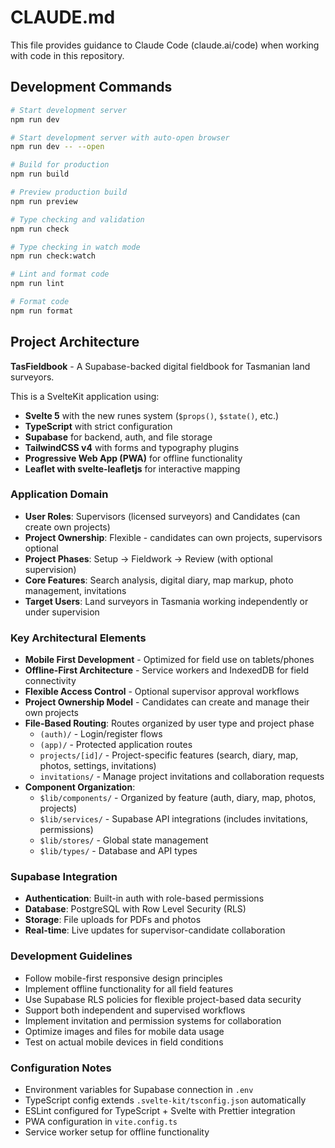 # CLAUDE.md

This file provides guidance to Claude Code (claude.ai/code) when working with code in this repository.

## Development Commands

```bash
# Start development server
npm run dev

# Start development server with auto-open browser
npm run dev -- --open

# Build for production
npm run build

# Preview production build
npm run preview

# Type checking and validation
npm run check

# Type checking in watch mode
npm run check:watch

# Lint and format code
npm run lint

# Format code
npm run format
```

## Project Architecture

**TasFieldbook** - A Supabase-backed digital fieldbook for Tasmanian land surveyors.

This is a SvelteKit application using:
- **Svelte 5** with the new runes system (`$props()`, `$state()`, etc.)
- **TypeScript** with strict configuration
- **Supabase** for backend, auth, and file storage
- **TailwindCSS v4** with forms and typography plugins
- **Progressive Web App (PWA)** for offline functionality
- **Leaflet with svelte-leafletjs** for interactive mapping

### Application Domain

- **User Roles**: Supervisors (licensed surveyors) and Candidates (can create own projects)
- **Project Ownership**: Flexible - candidates can own projects, supervisors optional
- **Project Phases**: Setup → Fieldwork → Review (with optional supervision)
- **Core Features**: Search analysis, digital diary, map markup, photo management, invitations
- **Target Users**: Land surveyors in Tasmania working independently or under supervision

### Key Architectural Elements

- **Mobile First Development** - Optimized for field use on tablets/phones
- **Offline-First Architecture** - Service workers and IndexedDB for field connectivity
- **Flexible Access Control** - Optional supervisor approval workflows
- **Project Ownership Model** - Candidates can create and manage their own projects
- **File-Based Routing**: Routes organized by user type and project phase
  - `(auth)/` - Login/register flows
  - `(app)/` - Protected application routes
  - `projects/[id]/` - Project-specific features (search, diary, map, photos, settings, invitations)
  - `invitations/` - Manage project invitations and collaboration requests
- **Component Organization**:
  - `$lib/components/` - Organized by feature (auth, diary, map, photos, projects)
  - `$lib/services/` - Supabase API integrations (includes invitations, permissions)
  - `$lib/stores/` - Global state management
  - `$lib/types/` - Database and API types

### Supabase Integration

- **Authentication**: Built-in auth with role-based permissions
- **Database**: PostgreSQL with Row Level Security (RLS)
- **Storage**: File uploads for PDFs and photos
- **Real-time**: Live updates for supervisor-candidate collaboration

### Development Guidelines

- Follow mobile-first responsive design principles
- Implement offline functionality for all field features
- Use Supabase RLS policies for flexible project-based data security
- Support both independent and supervised workflows
- Implement invitation and permission systems for collaboration
- Optimize images and files for mobile data usage
- Test on actual mobile devices in field conditions

### Configuration Notes

- Environment variables for Supabase connection in `.env`
- TypeScript config extends `.svelte-kit/tsconfig.json` automatically
- ESLint configured for TypeScript + Svelte with Prettier integration
- PWA configuration in `vite.config.ts`
- Service worker setup for offline functionality
